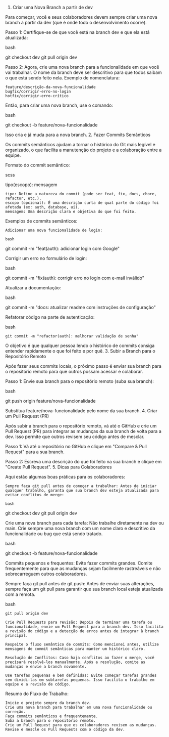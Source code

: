 1. Criar uma Nova Branch a partir de dev

Para começar, você e seus colaboradores devem sempre criar uma nova branch a partir da dev (que é onde todo o desenvolvimento ocorre).

Passo 1: Certifique-se de que você está na branch dev e que ela está atualizada:

bash

git checkout dev
git pull origin dev

Passo 2: Agora, crie uma nova branch para a funcionalidade em que você vai trabalhar. O nome da branch deve ser descritivo para que todos saibam o que está sendo feito nela. Exemplo de nomenclatura:

    feature/descrição-da-nova-funcionalidade
    bugfix/corrigir-erro-no-login
    hotfix/corrigir-erro-crítico

Então, para criar uma nova branch, use o comando:

bash

git checkout -b feature/nova-funcionalidade

Isso cria e já muda para a nova branch.
2. Fazer Commits Semânticos

Os commits semânticos ajudam a tornar o histórico do Git mais legível e organizado, o que facilita a manutenção do projeto e a colaboração entre a equipe.

Formato do commit semântico:

scss

tipo(escopo): mensagem

    tipo: Define a natureza do commit (pode ser feat, fix, docs, chore, refactor, etc.).
    escopo (opcional): É uma descrição curta de qual parte do código foi afetada (ex: auth, database, ui).
    mensagem: Uma descrição clara e objetiva do que foi feito.

Exemplos de commits semânticos:

    Adicionar uma nova funcionalidade de login:

    bash

git commit -m "feat(auth): adicionar login com Google"

Corrigir um erro no formulário de login:

bash

git commit -m "fix(auth): corrigir erro no login com e-mail inválido"

Atualizar a documentação:

bash

git commit -m "docs: atualizar readme com instruções de configuração"

Refatorar código na parte de autenticação:

bash

    git commit -m "refactor(auth): melhorar validação de senha"

O objetivo é que qualquer pessoa lendo o histórico de commits consiga entender rapidamente o que foi feito e por quê.
3. Subir a Branch para o Repositório Remoto

Após fazer seus commits locais, o próximo passo é enviar sua branch para o repositório remoto para que outros possam acessar e colaborar.

Passo 1: Envie sua branch para o repositório remoto (suba sua branch):

bash

git push origin feature/nova-funcionalidade

Substitua feature/nova-funcionalidade pelo nome da sua branch.
4. Criar um Pull Request (PR)

Após subir a branch para o repositório remoto, vá até o GitHub e crie um Pull Request (PR) para integrar as mudanças da sua branch de volta para a dev. Isso permite que outros revisem seu código antes de mesclar.

Passo 1: Vá até o repositório no GitHub e clique em "Compare & Pull Request" para a sua branch.

Passo 2: Escreva uma descrição do que foi feito na sua branch e clique em "Create Pull Request".
5. Dicas para Colaboradores

Aqui estão algumas boas práticas para os colaboradores:

    Sempre faça git pull antes de começar a trabalhar: Antes de iniciar qualquer trabalho, garanta que sua branch dev esteja atualizada para evitar conflitos de merge:

    bash

git checkout dev
git pull origin dev

Crie uma nova branch para cada tarefa: Não trabalhe diretamente na dev ou main. Crie sempre uma nova branch com um nome claro e descritivo da funcionalidade ou bug que está sendo tratado.

bash

git checkout -b feature/nova-funcionalidade

Commits pequenos e frequentes: Evite fazer commits grandes. Comite frequentemente para que as mudanças sejam facilmente rastreáveis e não sobrecarreguem outros colaboradores.

Sempre faça git pull antes de git push: Antes de enviar suas alterações, sempre faça um git pull para garantir que sua branch local esteja atualizada com a remota.

bash

    git pull origin dev

    Crie Pull Requests para revisão: Depois de terminar uma tarefa ou funcionalidade, envie um Pull Request para a branch dev. Isso facilita a revisão do código e a detecção de erros antes de integrar à branch principal.

    Respeite o fluxo semântico de commits: Como mencionei antes, utilize mensagens de commit semânticas para manter um histórico claro.

    Resolução de Conflitos: Caso haja conflitos ao fazer o merge, você precisará resolvê-los manualmente. Após a resolução, comite as mudanças e envie a branch novamente.

    Use tarefas pequenas e bem definidas: Evite começar tarefas grandes sem dividi-las em subtarefas pequenas. Isso facilita o trabalho em equipe e a revisão de código.

Resumo do Fluxo de Trabalho:

    Inicie o projeto sempre da branch dev.
    Crie uma nova branch para trabalhar em uma nova funcionalidade ou correção.
    Faça commits semânticos e frequentemente.
    Suba a branch para o repositório remoto.
    Crie um Pull Request para que os colaboradores revisem as mudanças.
    Revise e mescle os Pull Requests com o código da dev.